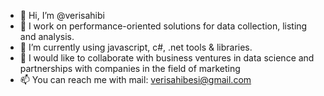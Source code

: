 - 👋 Hi, I’m @verisahibi
- 👀 I work on performance-oriented solutions for data collection, listing and analysis.
- 🌱 I’m currently using javascript, c#, .net tools & libraries.
- 💞️ I would like to collaborate with business ventures in data science and partnerships with companies in the field of marketing
- 📫 You can reach me with mail: verisahibesi@gmail.com
